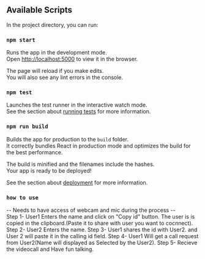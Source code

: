 

## Available Scripts

In the project directory, you can run:

### `npm start`

Runs the app in the development mode.\
Open [http://localhost:5000](http://localhost:5000) to view it in the browser.

The page will reload if you make edits.\
You will also see any lint errors in the console.

### `npm test`

Launches the test runner in the interactive watch mode.\
See the section about [running tests](https://facebook.github.io/create-react-app/docs/running-tests) for more information.

### `npm run build`

Builds the app for production to the `build` folder.\
It correctly bundles React in production mode and optimizes the build for the best performance.

The build is minified and the filenames include the hashes.\
Your app is ready to be deployed!

See the section about [deployment](https://facebook.github.io/create-react-app/docs/deployment) for more information.

### `how to use`
-- Needs to have access of webcam and mic during the process --\
Step 1- User1 Enters the name and click on "Copy id" button. The user is is copied in the clipboard.(Paste it to share with user you want to cocnnect).
Step 2- User2 Enters the name.
Step 3- User1 shares the id with User2. and User 2 will paste it in the calling id field.
Step 4- User1 Will get a call request from User2(Name will displayed as Selected by the User2).
Step 5- Recieve the videocall and Have fun talking.

